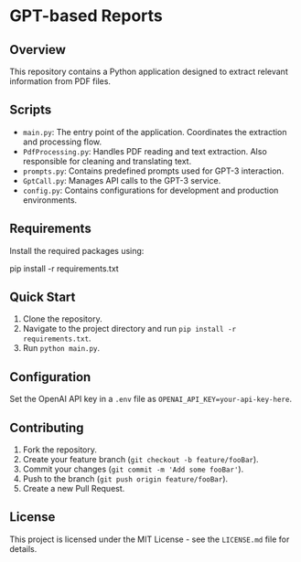 # GPT-based Reports

## Overview

This repository contains a Python application designed to extract relevant information from PDF files.

## Scripts

- `main.py`: The entry point of the application. Coordinates the extraction and processing flow.
- `PdfProcessing.py`: Handles PDF reading and text extraction. Also responsible for cleaning and translating text.
- `prompts.py`: Contains predefined prompts used for GPT-3 interaction.
- `GptCall.py`: Manages API calls to the GPT-3 service.
- `config.py`: Contains configurations for development and production environments.

## Requirements

Install the required packages using:

pip install -r requirements.txt


## Quick Start

1. Clone the repository.
2. Navigate to the project directory and run `pip install -r requirements.txt`.
3. Run `python main.py`.

## Configuration

Set the OpenAI API key in a `.env` file as `OPENAI_API_KEY=your-api-key-here`.

## Contributing

1. Fork the repository.
2. Create your feature branch (`git checkout -b feature/fooBar`).
3. Commit your changes (`git commit -m 'Add some fooBar'`).
4. Push to the branch (`git push origin feature/fooBar`).
5. Create a new Pull Request.

## License

This project is licensed under the MIT License - see the `LICENSE.md` file for details.

